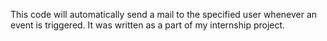 This code will automatically send a mail to the specified user whenever an event is triggered.
It was written as a part of my internship project.
